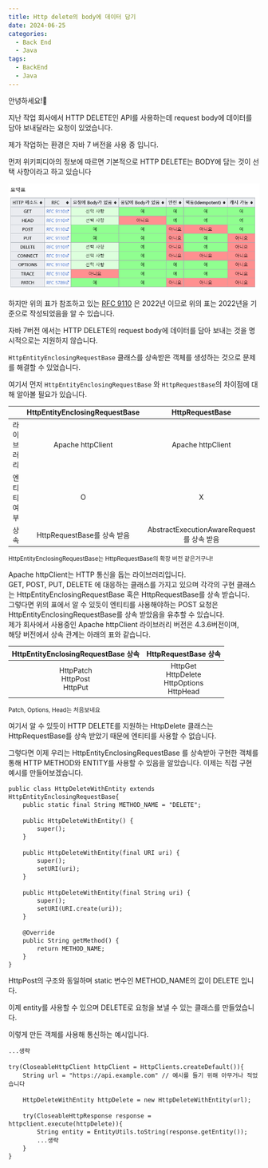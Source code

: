 ```yaml
---
title: Http delete의 body에 데이터 담기
date: 2024-06-25
categories:
  - Back End
  - Java
tags:
  - BackEnd
  - Java
---
```

안녕하세요!🐸

지난 작업 회사에서 HTTP DELETE인 API를 사용하는데 request body에 데이터를 담아 보내달라는 요청이 있었습니다.

제가 작업하는 환경은 자바 7 버전을 사용 중 입니다.

먼저 위키피디아의 정보에 따르면 기본적으로 HTTP DELETE는 BODY에 담는 것이 선택 사항이라고 하고 있습니다

![](/assets/img/screenshot/Pasted%20image%2020240624183638.png) 

하지만 위의 표가 참조하고 있는 [RFC 9110](https://datatracker.ietf.org/doc/html/rfc9110) 은 2022년 이므로 위의 표는 2022년을 기준으로 작성되었음을 알 수 있습니다.

자바 7버전 에서는 HTTP DELETE의 request body에 데이터를 담아 보내는 것을 명시적으로는 지원하지 않습니다.

`HttpEntityEnclosingRequestBase` 클래스를 상속받은 객체를 생성하는 것으로 문제를 해결할 수 있었습니다.

여기서 먼저 `HttpEntityEnclosingRequestBase` 와 `HttpRequestBase`의 차이점에 대해 알아볼 필요가 있습니다.


|        | HttpEntityEnclosingRequestBase |           HttpRequestBase            |
| :----: | :----------------------------: | :----------------------------------: |
| 라이브러리  |       Apache httpClient        |          Apache httpClient           |
| 엔티티 여부 |               O                |                  X                   |
|   상속   |     HttpRequestBase를 상속 받음     | AbstractExecutionAwareRequest를 상속 받음 |

<small>HttpEntityEnclosingRequestBase는 HttpRequestBase의 확장 버전 같은거구나!</small>

Apache httpClient는 HTTP 통신을 돕는 라이브러리입니다.   
GET, POST, PUT, DELETE 에 대응하는 클래스를 가지고 있으며 각각의 구현 클래스는 HttpEntityEnclosingRequestBase 혹은 HttpRequestBase를 상속 받습니다.  
그렇다면 위의 표에서 알 수 있듯이 엔티티를 사용해야하는 POST 요청은 HttpEntityEnclosingRequestBase를 상속 받았음을 유추할 수 있습니다.  
제가 회사에서 사용중인 Apache httpClient 라이브러리 버전은 4.3.6버전이며,  
해당 버전에서 상속 관계는 아래의 표와 같습니다.


| HttpEntityEnclosingRequestBase 상속 |                HttpRequestBase 상속                |
| :-------------------------------: | :----------------------------------------------: |
| HttpPatch<br>HttpPost<br>HttpPut  | HttpGet<br>HttpDelete<br>HttpOptions<br>HttpHead |

<small>Patch, Options, Head는 처음보네요</small>

여기서 알 수 있듯이 HTTP DELETE를 지원하는 HttpDelete 클래스는 HttpRequestBase를 상속 받았기 때문에 엔티티를 사용할 수 없습니다.

그렇다면 이제 우리는 HttpEntityEnclosingRequestBase 를 상속받아 구현한 객체를 통해 HTTP METHOD와 ENTITY를 사용할 수 있음을 알았습니다. 이제는 직접 구현 예시를 만들어보겠습니다.

```
public class HttpDeleteWithEntity extends HttpEntityEnclosingRequestBase{
	public static final String METHOD_NAME = "DELETE";

    public HttpDeleteWithEntity() {
        super();
    }

    public HttpDeleteWithEntity(final URI uri) {
        super();
        setURI(uri);
    }
	
    public HttpDeleteWithEntity(final String uri) {
        super();
        setURI(URI.create(uri));
    }
    
	@Override
	public String getMethod() {
		return METHOD_NAME;
	}
}
```

HttpPost의 구조와 동일하며 static 변수인 METHOD_NAME의 값이 DELETE 입니다.

이제 entity를 사용할 수 있으며 DELETE로 요청을 보낼 수 있는 클래스를 만들었습니다.

이렇게 만든 객체를 사용해 통신하는 예시입니다.

```
...생략

try(CloseableHttpClient httpClient = HttpClients.createDefault()){
	String url = "https://api.example.com" // 예시를 들기 위해 아무거나 적었습니다
	
	HttpDeleteWithEntity httpDelete = new HttpDeleteWithEntity(url);
	
	try(CloseableHttpResponse response = httpclient.execute(httpDelete)){
		String entity = EntityUtils.toString(response.getEntity());
		...생략
	}
}

```

